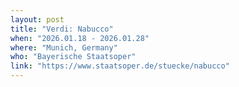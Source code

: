 ```yaml
---
layout: post
title: "Verdi: Nabucco"
when: "2026.01.18 - 2026.01.28"
where: "Munich, Germany"
who: "Bayerische Staatsoper"
link: "https://www.staatsoper.de/stuecke/nabucco"
---
```

